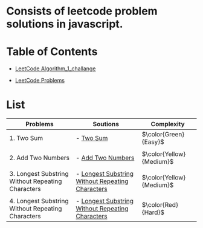 # Consists of leetcode problem solutions in javascript.

# Table of Contents

- [LeetCode Algorithm_1_challange](https://github.com/Milan-960/LeetCode-JS-Soutions/tree/main/LeetCode-JS/Algorithm_1_challange)

- [LeetCode Problems](https://github.com/Milan-960/LeetCode-JS-Soutions/tree/main/LeetCode-JS/Problems)

# List

| Problems                                          | Soutions                                                                                                                                                                                 | Complexity               |
| ------------------------------------------------- | ---------------------------------------------------------------------------------------------------------------------------------------------------------------------------------------- | ------------------------ |
| 1. Two Sum                                        | - [Two Sum](https://github.com/Milan-960/LeetCode-JS-Soutions/blob/main/LeetCode-JS/Problems/1.Two-Sum.js)                                                                               | $\color{Green}{Easy}$    |
|                                                   |
| 2. Add Two Numbers                                | - [Add Two Numbers](https://github.com/Milan-960/LeetCode-JS-Soutions/blob/main/LeetCode-JS/Problems/2.Add-Two-Numbers.js)                                                               | $\color{Yellow}{Medium}$ |
|                                                   |
| 3. Longest Substring Without Repeating Characters | - [Longest Substring Without Repeating Characters](https://github.com/Milan-960/LeetCode-JS-Soutions/blob/main/LeetCode-JS/Problems/3.Longest-Substring-Without-Repeating-Characters.js) | $\color{Yellow}{Medium}$ |
|                                                   |
| 4. Longest Substring Without Repeating Characters | - [Longest Substring Without Repeating Characters](https://github.com/Milan-960/LeetCode-JS-Soutions/blob/main/LeetCode-JS/Problems/3.Longest-Substring-Without-Repeating-Characters.js) | $\color{Red}{Hard}$      |

